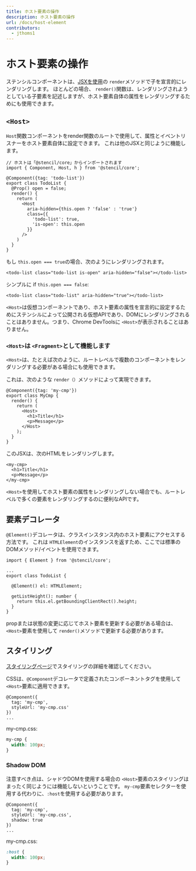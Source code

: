 ```yaml
---
title: ホスト要素の操作
description: ホスト要素の操作
url: /docs/host-element
contributors:
  - jthoms1
---
```


# ホスト要素の操作

ステンシルコンポーネントは、[JSXを使用](templating-jsx)の `render`メソッドで子を宣言的にレンダリングします。 ほとんどの場合、 `render()`関数は、レンダリングされようとしている子要素を記述しますが、ホスト要素自体の属性をレンダリングするためにも使用できます。


## `<Host>`

`Host`関数コンポーネントをrender関数のルートで使用して、属性とイベントリスナーをホスト要素自体に設定できます。 これは他のJSXと同じように機能します。

```tsx
// ホストは「@stencil/core」からインポートされます
import { Component, Host, h } from '@stencil/core';

@Component({tag: 'todo-list'})
export class TodoList {
  @Prop() open = false;
  render() {
    return (
      <Host
        aria-hidden={this.open ? 'false' : 'true'}
        class={{
          'todo-list': true,
          'is-open': this.open
        }}
      />
    )
  }
}
```

もし `this.open === true`の場合、次のようにレンダリングされます。
```tsx
<todo-list class="todo-list is-open" aria-hidden="false"></todo-list>
```

シンプルに if `this.open === false`:

```tsx
<todo-list class="todo-list" aria-hidden="true"></todo-list>
```

`<Host>`は仮想コンポーネントであり、ホスト要素の属性を宣言的に設定するためにステンシルによって公開される仮想APIであり、DOMにレンダリングされることはありません。つまり、Chrome DevToolsに `<Host>`が表示されることはありません。


### `<Host>`は `<Fragment>`として機能します

`<Host>`は、たとえば次のように、ルートレベルで複数のコンポーネントをレンダリングする必要がある場合にも使用できます。

これは、次のような `render（）`メソッドによって実現できます。

```tsx
@Component({tag: 'my-cmp'})
export class MyCmp {
  render() {
    return (
      <Host>
        <h1>Title</h1>
        <p>Message</p>
      </Host>
    );
  }
}
```

このJSXは、次のHTMLをレンダリングします。

```markup
<my-cmp>
  <h1>Title</h1>
  <p>Message</p>
</my-cmp>
```

`<Host>`を使用してホスト要素の属性をレンダリングしない場合でも、ルートレベルで多くの要素をレンダリングするのに便利なAPIです。

## 要素デコレータ

`@Element()`デコレータは、クラスインスタンス内のホスト要素にアクセスする方法です。 これは `HTMLElement`のインスタンスを返すため、ここでは標準のDOMメソッド/イベントを使用できます。

```tsx
import { Element } from '@stencil/core';

...
export class TodoList {

  @Element() el: HTMLElement;

  getListHeight(): number {
    return this.el.getBoundingClientRect().height;
  }
}
```

propまたは状態の変更に応じてホスト要素を更新する必要がある場合は、 `<Host>`要素を使用して `render()`メソッドで更新する必要があります。

## スタイリング

[スタイリングページ](https://stenciljs.com/docs/styling#shadow-dom-in-stencil)でスタイリングの詳細を確認してください。

CSSは、`@Component`デコレータで定義されたコンポーネントタグを使用して`<Host>`要素に適用できます。

```tsx
@Component({
  tag: 'my-cmp',
  styleUrl: 'my-cmp.css'
})
...
```

my-cmp.css:

```css
my-cmp {
  width: 100px;
}
```

### Shadow DOM

注意すべき点は、シャドウDOMを使用する場合の `<Host>`要素のスタイリングはまったく同じようには機能しないということです。 `my-cmp`要素セレクターを使用する代わりに、`:host`を使用する必要があります。

```tsx
@Component({
  tag: 'my-cmp',
  styleUrl: 'my-cmp.css',
  shadow: true
})
...
```

my-cmp.css:

```css
:host {
  width: 100px;
}
```
